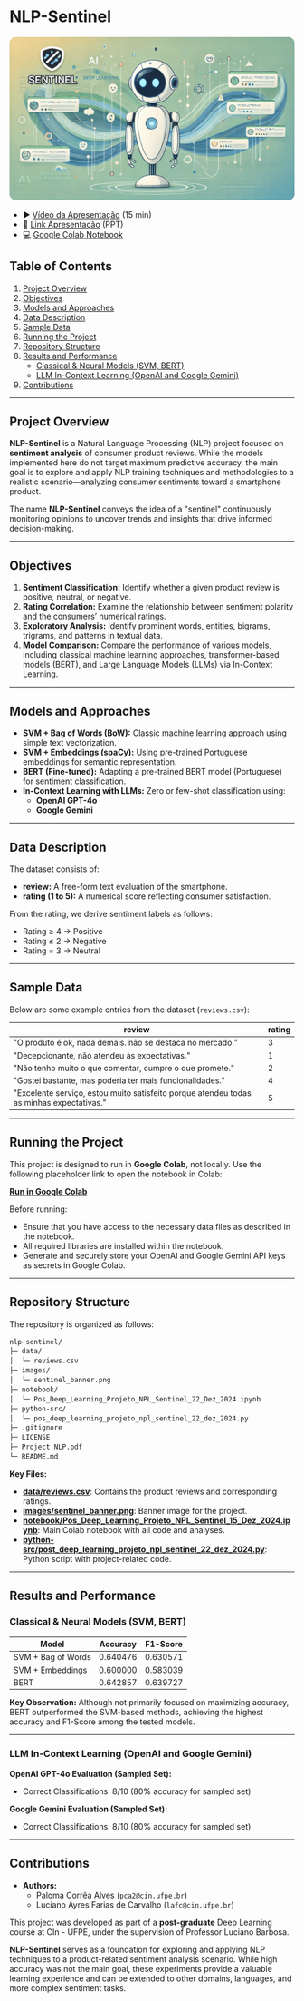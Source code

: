 # NLP-Sentinel

![NLP Sentinel Banner](images/sentinel_banner.png)

- ▶️ [Vídeo da Apresentação](https://drive.google.com/file/d/1TIxEj9jhdVLBvoXU1iSPaHxqvGfuRkXf/view?usp=sharing) (15 min)
- 📂 [Link Apresentação](https://docs.google.com/presentation/d/1GoP6OIU4CO6ypWyeoN47Ye6HG4E-Hq_R/edit?usp=sharing&ouid=114780034926001489401&rtpof=true&sd=true) (PPT)
- 💻 [Google Colab Notebook](https://colab.research.google.com/drive/1WwAcQrNEa5Md1hhqvQt9R4uDtFJ57JS8?usp=sharing)

## Table of Contents

1. [Project Overview](#project-overview)
2. [Objectives](#objectives)
3. [Models and Approaches](#models-and-approaches)
4. [Data Description](#data-description)
5. [Sample Data](#sample-data)
6. [Running the Project](#running-the-project)
7. [Repository Structure](#repository-structure)
8. [Results and Performance](#results-and-performance)
   - [Classical & Neural Models (SVM, BERT)](#classical--neural-models-svm-bert)
   - [LLM In-Context Learning (OpenAI and Google Gemini)](#llm-in-context-learning-openai-and-google-gemini)
9. [Contributions](#contributions)

---

## Project Overview

**NLP-Sentinel** is a Natural Language Processing (NLP) project focused on **sentiment analysis** of consumer product reviews. While the models implemented here do not target maximum predictive accuracy, the main goal is to explore and apply NLP training techniques and methodologies to a realistic scenario—analyzing consumer sentiments toward a smartphone product.

The name **NLP-Sentinel** conveys the idea of a "sentinel" continuously monitoring opinions to uncover trends and insights that drive informed decision-making.

---

## Objectives

1. **Sentiment Classification:** Identify whether a given product review is positive, neutral, or negative.
2. **Rating Correlation:** Examine the relationship between sentiment polarity and the consumers’ numerical ratings.
3. **Exploratory Analysis:** Identify prominent words, entities, bigrams, trigrams, and patterns in textual data.
4. **Model Comparison:** Compare the performance of various models, including classical machine learning approaches, transformer-based models (BERT), and Large Language Models (LLMs) via In-Context Learning.

---

## Models and Approaches

- **SVM + Bag of Words (BoW):** Classic machine learning approach using simple text vectorization.
- **SVM + Embeddings (spaCy):** Using pre-trained Portuguese embeddings for semantic representation.
- **BERT (Fine-tuned):** Adapting a pre-trained BERT model (Portuguese) for sentiment classification.
- **In-Context Learning with LLMs:** Zero or few-shot classification using:
  - **OpenAI GPT-4o**
  - **Google Gemini**

---

## Data Description

The dataset consists of:

- **review:** A free-form text evaluation of the smartphone.
- **rating (1 to 5):** A numerical score reflecting consumer satisfaction.

From the rating, we derive sentiment labels as follows:

- Rating ≥ 4 → Positive
- Rating ≤ 2 → Negative
- Rating = 3 → Neutral

---

## Sample Data

Below are some example entries from the dataset (`reviews.csv`):

| review                                                                                   | rating |
| ---------------------------------------------------------------------------------------- | ------ |
| "O produto é ok, nada demais. não se destaca no mercado."                                | 3      |
| "Decepcionante, não atendeu às expectativas."                                            | 1      |
| "Não tenho muito o que comentar, cumpre o que promete."                                  | 2      |
| "Gostei bastante, mas poderia ter mais funcionalidades."                                 | 4      |
| "Excelente serviço, estou muito satisfeito porque atendeu todas as minhas expectativas." | 5      |

---

## Running the Project

This project is designed to run in **Google Colab**, not locally. Use the following placeholder link to open the notebook in Colab:

**[Run in Google Colab](https://colab.research.google.com/drive/1WwAcQrNEa5Md1hhqvQt9R4uDtFJ57JS8?usp=sharing)**

Before running:

- Ensure that you have access to the necessary data files as described in the notebook.
- All required libraries are installed within the notebook.
- Generate and securely store your OpenAI and Google Gemini API keys as secrets in Google Colab.

---

## Repository Structure

The repository is organized as follows:

```bash
nlp-sentinel/
├─ data/
│  └─ reviews.csv
├─ images/
│  └─ sentinel_banner.png
├─ notebook/
│  └─ Pos_Deep_Learning_Projeto_NPL_Sentinel_22_Dez_2024.ipynb
├─ python-src/
│  └─ pos_deep_learning_projeto_npl_sentinel_22_dez_2024.py
├─ .gitignore
├─ LICENSE
├─ Project NLP.pdf
└─ README.md
```

**Key Files:**

- **[data/reviews.csv](data/reviews.csv)**: Contains the product reviews and corresponding ratings.
- **[images/sentinel_banner.png](images/sentinel_banner.png)**: Banner image for the project.
- **[notebook/Pos_Deep_Learning_Projeto_NPL_Sentinel_15_Dez_2024.ipynb](notebook/Pos_Deep_Learning_Projeto_NPL_Sentinel_22_Dez_2024.ipynb)**: Main Colab notebook with all code and analyses.
- **[python-src/post_deep_learning_projeto_npl_sentinel_22_dez_2024.py](src/pos_deep_learning_projeto_npl_sentinel_22_dez_2024.py)**: Python script with project-related code.

---

## Results and Performance

### Classical & Neural Models (SVM, BERT)

| Model              | Accuracy | F1-Score |
| ------------------ | -------- | -------- |
| SVM + Bag of Words | 0.640476 | 0.630571 |
| SVM + Embeddings   | 0.600000 | 0.583039 |
| BERT               | 0.642857 | 0.639727 |

**Key Observation:**
Although not primarily focused on maximizing accuracy, BERT outperformed the SVM-based methods, achieving the highest accuracy and F1-Score among the tested models.

---

### LLM In-Context Learning (OpenAI and Google Gemini)

**OpenAI GPT-4o Evaluation (Sampled Set):**

- Correct Classifications: 8/10 (80% accuracy for sampled set)

**Google Gemini Evaluation (Sampled Set):**

- Correct Classifications: 8/10 (80% accuracy for sampled set)

---

## Contributions

- **Authors:**
  - Paloma Corrêa Alves (`pca2@cin.ufpe.br`)
  - Luciano Ayres Farias de Carvalho (`lafc@cin.ufpe.br`)

This project was developed as part of a **post-graduate** Deep Learning course at CIn - UFPE, under the supervision of Professor Luciano Barbosa.

**NLP-Sentinel** serves as a foundation for exploring and applying NLP techniques to a product-related sentiment analysis scenario. While high accuracy was not the main goal, these experiments provide a valuable learning experience and can be extended to other domains, languages, and more complex sentiment tasks.
